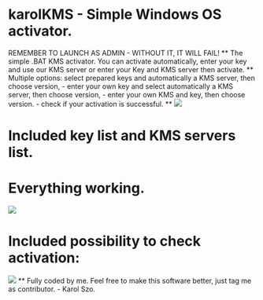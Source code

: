 # karolKMS - Simple Windows OS activator.
REMEMBER TO LAUNCH AS ADMIN - WITHOUT IT, IT WILL FAIL!
**
The simple .BAT KMS activator. You can activate automatically, enter your key and use our KMS server or enter your Key and KMS server then activate.
**
Multiple options: select prepared keys and automatically a KMS server, then choose version,
                  - enter your own key and select automatically a KMS server, then choose version,
                  - enter your own KMS and key, then choose version.
                  - check if your activation is successful.
**
<img src="https://i.imgur.com/SHIcqqa.png">

# Included key list and KMS servers list. 
# Everything working.

<img src="https://i.imgur.com/k6N8vqP.png">

# Included possibility to check activation:
<img src="https://i.imgur.com/tRQMfhc.png">
**
Fully coded by me. Feel free to make this software better, just tag me as contributor.
- Karol Szo.
